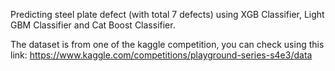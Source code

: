Predicting steel plate defect (with total 7 defects) using XGB Classifier, Light GBM Classifier and Cat Boost Classifier.

The dataset is from one of the kaggle competition, you can check using this link: 
https://www.kaggle.com/competitions/playground-series-s4e3/data
